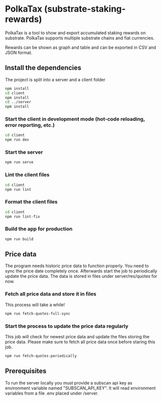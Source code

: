 # PolkaTax (substrate-staking-rewards)

PolkaTax is a tool to show and export accumulated staking rewards on substrate.
PolkaTax supports multiple substrate chains and fiat currencies.

Rewards can be shown as graph and table and can be exported in CSV and JSON format.

## Install the dependencies

The project is split into a server and a client folder

```bash
npm install
cd client
npm install
cd ../server
npm install
```

### Start the client in development mode (hot-code reloading, error reporting, etc.)

```bash
cd client
npm run dev
```

### Start the server

```bash
npm run serve
```

### Lint the client files

```bash
cd client
npm run lint
```

### Format the client files

```bash
cd client
npm run lint-fix
```

### Build the app for production

```bash
npm run build
```

## Price data

The program needs historic price data to function properly.
You need to sync the price date completely once. Afterwards start the job to 
periodically update the price data. The data is stored in files under server/res/quotes for now.

### Fetch all price data and store it in files

This process will take a while!

```bash
npm run fetch-quotes-full-sync
```


### Start the process to update the price data regularly

This job will check for newest price data and update the files storing the price data.
Please make sure to fetch all price data once before staring this job.

```bash
npm run fetch-quotes-periodically
```

## Prerequisites
To run the server locally you must provide a subscan api key as environment variable named "SUBSCAN_API_KEY".
It will read environment variables from a file .env placed under /server.
